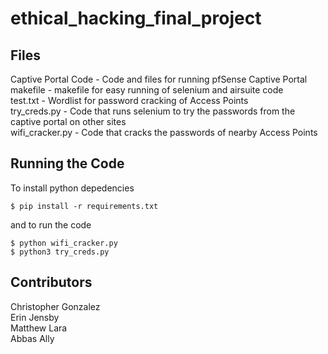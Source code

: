 # ethical_hacking_final_project

## Files
Captive Portal Code - Code and files for running pfSense Captive Portal  
makefile - makefile for easy running of selenium and airsuite code  
test.txt - Wordlist for password cracking of Access Points  
try_creds.py - Code that runs selenium to try the passwords from the captive portal on other sites  
wifi_cracker.py - Code that cracks the passwords of nearby Access Points   

## Running the Code

To install python depedencies
```
$ pip install -r requirements.txt
```
and to run the code
```
$ python wifi_cracker.py
$ python3 try_creds.py
```

## Contributors
Christopher Gonzalez  
Erin Jensby  
Matthew Lara  
Abbas Ally  

